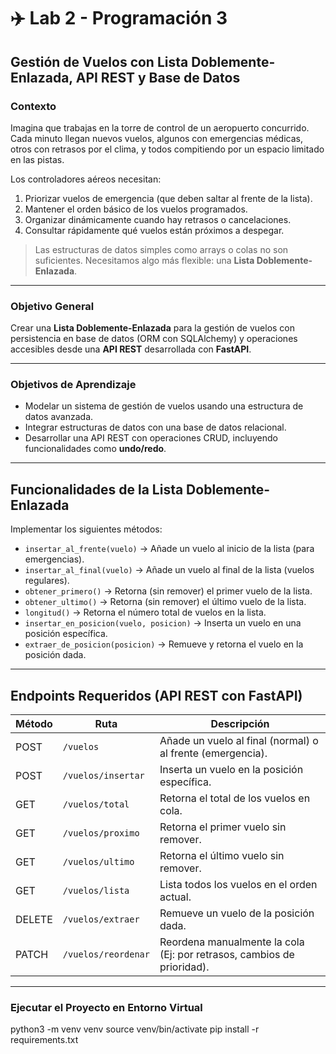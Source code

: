 # ✈️ Lab 2 - Programación 3  
## Gestión de Vuelos con Lista Doblemente-Enlazada, API REST y Base de Datos

### Contexto

Imagina que trabajas en la torre de control de un aeropuerto concurrido. Cada minuto llegan nuevos vuelos, algunos con emergencias médicas, otros con retrasos por el clima, y todos compitiendo por un espacio limitado en las pistas.

Los controladores aéreos necesitan:
1. Priorizar vuelos de emergencia (que deben saltar al frente de la lista).
2. Mantener el orden básico de los vuelos programados.
3. Organizar dinámicamente cuando hay retrasos o cancelaciones.
4. Consultar rápidamente qué vuelos están próximos a despegar.

> Las estructuras de datos simples como arrays o colas no son suficientes. Necesitamos algo más flexible: una **Lista Doblemente-Enlazada**.

---

### Objetivo General

Crear una **Lista Doblemente-Enlazada** para la gestión de vuelos con persistencia en base de datos (ORM con SQLAlchemy) y operaciones accesibles desde una **API REST** desarrollada con **FastAPI**.

---

### Objetivos de Aprendizaje

- Modelar un sistema de gestión de vuelos usando una estructura de datos avanzada.
- Integrar estructuras de datos con una base de datos relacional.
- Desarrollar una API REST con operaciones CRUD, incluyendo funcionalidades como **undo/redo**.

---

## Funcionalidades de la Lista Doblemente-Enlazada

Implementar los siguientes métodos:

- `insertar_al_frente(vuelo)` → Añade un vuelo al inicio de la lista (para emergencias).
- `insertar_al_final(vuelo)` → Añade un vuelo al final de la lista (vuelos regulares).
- `obtener_primero()` → Retorna (sin remover) el primer vuelo de la lista.
- `obtener_ultimo()` → Retorna (sin remover) el último vuelo de la lista.
- `longitud()` → Retorna el número total de vuelos en la lista.
- `insertar_en_posicion(vuelo, posicion)` → Inserta un vuelo en una posición específica.
- `extraer_de_posicion(posicion)` → Remueve y retorna el vuelo en la posición dada.

---

##  Endpoints Requeridos (API REST con FastAPI)

| Método | Ruta                    | Descripción                                                          |
|--------|-------------------------|----------------------------------------------------------------------|
| POST   | `/vuelos`               | Añade un vuelo al final (normal) o al frente (emergencia).          |
| POST   | `/vuelos/insertar`      | Inserta un vuelo en la posición específica.                         |
| GET    | `/vuelos/total`         | Retorna el total de los vuelos en cola.                             |
| GET    | `/vuelos/proximo`       | Retorna el primer vuelo sin remover.                                |
| GET    | `/vuelos/ultimo`        | Retorna el último vuelo sin remover.                                |
| GET    | `/vuelos/lista`         | Lista todos los vuelos en el orden actual.                          |
| DELETE | `/vuelos/extraer`       | Remueve un vuelo de la posición dada.                               |
| PATCH  | `/vuelos/reordenar`     | Reordena manualmente la cola (Ej: por retrasos, cambios de prioridad). |

---


### Ejecutar el Proyecto en Entorno Virtual
python3 -m venv venv
source venv/bin/activate
pip install -r requirements.txt